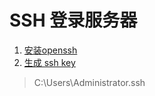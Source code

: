#  SSH 登录服务器

1. [安装openssh](https://docs.microsoft.com/zh-cn/windows-server/administration/openssh/openssh_install_firstuse)
2. [生成 ssh key](https://www.jianshu.com/p/259773014e03)
> C:\Users\Administrator\.ssh